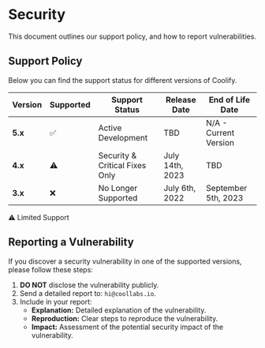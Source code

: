 # Security

This document outlines our support policy, and how to report vulnerabilities.

## Support Policy

Below you can find the support status for different versions of Coolify.

| Version | Supported | Support Status | Release Date | End of Life Date |
| ------- | ------------------ | -------------- | ------- | ---------------- |
| **5.x** | :white_check_mark: | Active Development | TBD | N/A - Current Version |
| **4.x** | :warning: | Security & Critical Fixes Only | July 14th, 2023 | TBD |
| **3.x** | :x: | No Longer Supported | July 6th, 2022 | September 5th, 2023 |

:warning: Limited Support

## Reporting a Vulnerability

If you discover a security vulnerability in one of the supported versions, please follow these steps:

1. **DO NOT** disclose the vulnerability publicly.
2. Send a detailed report to: `hi@coollabs.io`.
3. Include in your report:
   - **Explanation:** Detailed explanation of the vulnerability.
   - **Reproduction:** Clear steps to reproduce the vulnerability.
   - **Impact:** Assessment of the potential security impact of the vulnerability.
